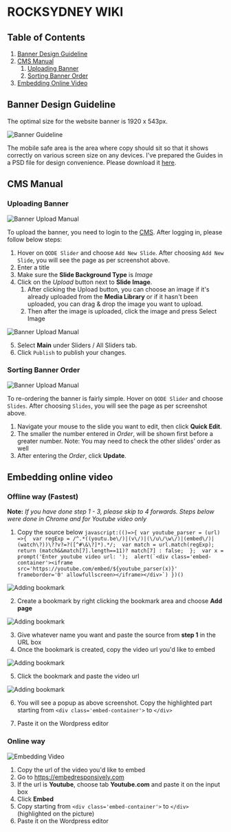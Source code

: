 # ROCKSYDNEY WIKI

## Table of Contents
1. [Banner Design Guideline](#banner-design-guideline)
2. [CMS Manual](#cms-manual)
   1. [Uploading Banner](#uploading-banner)
   2. [Sorting Banner Order](#sorting-banner-order)
3. [Embedding Online Video](#embedding-online-video)

## Banner Design Guideline

The optimal size for the website banner is 1920 x 543px. 

![Banner Guideline](https://github.com/viperfx07/rocksydney-wiki/raw/master/rocksydney_banner_guideline.jpg)

The mobile safe area is the area where copy should sit so that it shows correctly on various screen size on any devices. I've prepared the Guides in a PSD file for design convenience. Please download it [here](https://github.com/viperfx07/rocksydney-wiki/raw/master/rocksydney_banner_guideline.psd).

## CMS Manual

### Uploading Banner
![Banner Upload Manual](https://github.com/viperfx07/rocksydney-wiki/raw/master/upload_banner_1.jpg)

To upload the banner, you need to login to the [CMS](https://rocksydney.org.au/admin). After logging in, please follow below steps:
1. Hover on `QODE Slider` and choose `Add New Slide`. After choosing `Add New Slide`, you will see the page as per screenshot above.
2. Enter a title
3. Make sure the **Slide Background Type** is _Image_
4. Click on the _Upload_ button next to **Slide Image**. 
   1. After clicking the Upload button, you can choose an image if it's already uploaded from the **Media Library** or if it hasn't been uploaded, you can drag & drop the image you want to upload.
   2. Then after the image is uploaded, click the image and press Select Image

![Banner Upload Manual](https://github.com/viperfx07/rocksydney-wiki/raw/master/upload_banner_2.jpg)

5. Select **Main** under Sliders / All Sliders tab.
6. Click `Publish` to publish your changes.

### Sorting Banner Order

![Banner Upload Manual](https://github.com/viperfx07/rocksydney-wiki/raw/master/upload_banner_3.jpg)

To re-ordering the banner is fairly simple. Hover on `QODE Slider` and choose `Slides`. After choosing `Slides`, you will see the page as per screenshot above.
1. Navigate your mouse to the slide you want to edit, then click **Quick Edit**. 
2. The smaller the number entered in _Order_, will be shown first before a greater number. Note: You may need to check the other slides' order as well
3. After entering the _Order_, click **Update**.


## Embedding online video


### Offline way (Fastest)

**Note:** _If you have done step 1 - 3, please skip to 4 forwards. Steps below were done in Chrome and for Youtube video only_
1. Copy the source below
``javascript:(()=>{
	var youtube_parser = (url) =>{ 
		var regExp = /^.*((youtu.be\/)|(v\/)|(\/u\/\w\/)|(embed\/)|(watch\?))\??v?=?([^#\&\?]*).*/; 
		var match = url.match(regExp); return (match&&match[7].length==11)? match[7] : false; 
	}; 
	var x = prompt('Enter youtube video url: '); 
	alert(`<div class='embed-container'><iframe src='https://youtube.com/embed/${youtube_parser(x)}' frameborder='0' allowfullscreen></iframe></div>`)
})()``

![Adding bookmark](https://github.com/viperfx07/rocksydney-wiki/raw/master/embed_video_1.jpg)

2. Create a bookmark by right clicking the bookmark area and choose **Add page**

![Adding bookmark](https://github.com/viperfx07/rocksydney-wiki/raw/master/embed_video_2.jpg)

3. Give whatever name you want and paste the source from **step 1** in the URL box
4. Once the bookmark is created, copy the video url you'd like to embed

![Adding bookmark](https://github.com/viperfx07/rocksydney-wiki/raw/master/embed_video_3.jpg)

5. Click the bookmark and paste the video url

![Adding bookmark](https://github.com/viperfx07/rocksydney-wiki/raw/master/embed_video_4.jpg)

6. You will see a popup as above screenshot. Copy the highlighted part starting from `<div class='embed-container'>` to `</div>`

6. Paste it on the Wordpress editor

### Online way

![Embedding Video](https://github.com/viperfx07/rocksydney-wiki/raw/master/embedding-video.jpg)

1. Copy the url of the video you'd like to embed
2. Go to https://embedresponsively.com
3. If the url is **Youtube**, choose tab **Youtube.com** and paste it on the input box
4. Click **Embed**
5. Copy starting from `<div class='embed-container'>` to `</div>` (highlighted on the picture)
6. Paste it on the Wordpress editor

